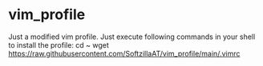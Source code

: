 # vim_profile
Just a modified vim profile.
Just execute following commands in your shell to install the profile:
 cd ~
 wget https://raw.githubusercontent.com/SoftzillaAT/vim_profile/main/.vimrc
